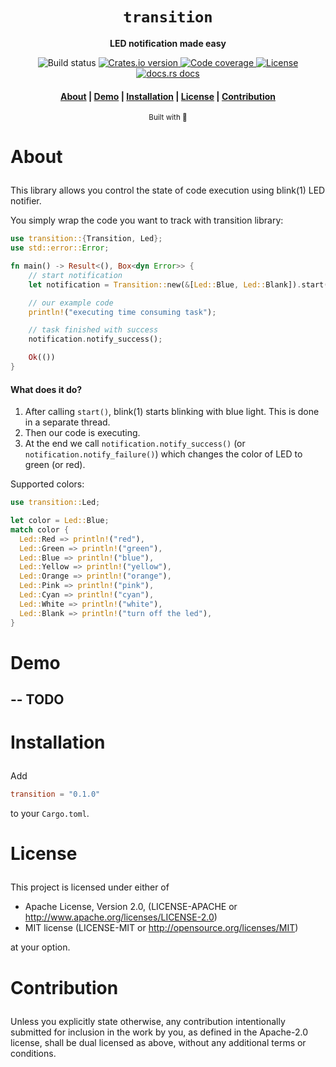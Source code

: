 <div align="center">

  <h1><code>transition</code></h1>

  <p>
    <strong>LED notification made easy</strong>
  </p>

  <p>
    <img src="https://github.com/devzbysiu/transition/workflows/Main/badge.svg" alt="Build status" />
    <a href="https://crates.io/crates/transition">
      <img src="https://img.shields.io/crates/v/transition?color=%2388C0D0&logoColor=%234C566A&style=flat-square" alt="Crates.io version" />
    </a>
    <a href="https://codecov.io/gh/devzbysiu/transition">
      <img src="https://img.shields.io/codecov/c/github/devzbysiu/transition?color=%2388C0D0&logoColor=%234C566A&style=flat-square&token=bfdc4b9d55534910ae48fba0b8e984d0" alt="Code coverage"/>
    </a>
    <a href="https://crates.io/crates/transition">
      <img src="https://img.shields.io/crates/l/transition?color=%2388C0D0&logoColor=%234C566A&style=flat-square" alt="License"/>
    </a>
    <a href="https://docs.rs/transition">
      <img src="https://img.shields.io/badge/docs-latest-blue.svg?color=%2388C0D0&logoColor=%234C566A&style=flat-square" alt="docs.rs docs" />
    </a>
  </p>

  <h4>
    <a href="#about">About</a>
    <span> | </span>
    <a href="#demo">Demo</a>
    <span> | </span>
    <a href="#installation">Installation</a>
    <span> | </span>
    <a href="#license">License</a>
    <span> | </span>
    <a href="#contribution">Contribution</a>
  </h3>

  <sub>Built with 🦀</sub>
</div>

# <p id="about">About</p>

This library allows you control the state of code execution using blink(1) LED notifier.

You simply wrap the code you want to track with transition library:
```rust
use transition::{Transition, Led};
use std::error::Error;

fn main() -> Result<(), Box<dyn Error>> {
    // start notification
    let notification = Transition::new(&[Led::Blue, Led::Blank]).start()?;

    // our example code
    println!("executing time consuming task");

    // task finished with success
    notification.notify_success();

    Ok(())
}
```

#### What does it do?
1. After calling `start()`, blink(1) starts blinking with blue light. This is done in a separate
   thread.
2. Then our code is executing.
3. At the end we call `notification.notify_success()` (or `notification.notify_failure()`) which
   changes the color of LED to green (or red).

Supported colors:
```rust
use transition::Led;

let color = Led::Blue;
match color {
  Led::Red => println!("red"),
  Led::Green => println!("green"),
  Led::Blue => println!("blue"),
  Led::Yellow => println!("yellow"),
  Led::Orange => println!("orange"),
  Led::Pink => println!("pink"),
  Led::Cyan => println!("cyan"),
  Led::White => println!("white"),
  Led::Blank => println!("turn off the led"),
}

```

# <p id="demo">Demo</p>

##  -- TODO

# <p id="installation">Installation</p>

Add
```toml
transition = "0.1.0"
```
to your `Cargo.toml`.

# <p id="license">License</p>

This project is licensed under either of

- Apache License, Version 2.0, (LICENSE-APACHE or http://www.apache.org/licenses/LICENSE-2.0)
- MIT license (LICENSE-MIT or http://opensource.org/licenses/MIT)

at your option.

# <p id="contribution">Contribution</p>

Unless you explicitly state otherwise, any contribution intentionally submitted for inclusion in the work by you, as defined in the Apache-2.0 license, shall be dual licensed as above, without any additional terms or conditions.

